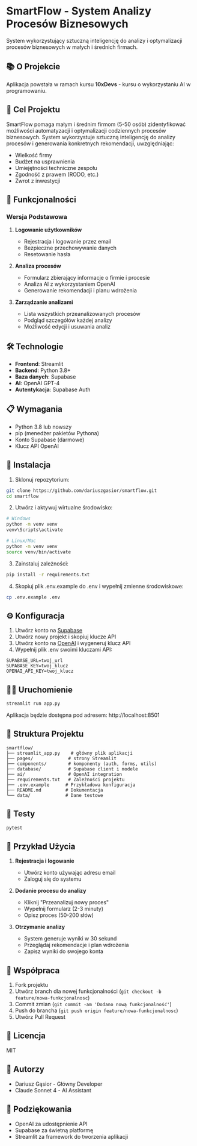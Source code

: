 # SmartFlow - System Analizy Procesów Biznesowych

System wykorzystujący sztuczną inteligencję do analizy i optymalizacji procesów biznesowych w małych i średnich firmach.

## 📚 O Projekcie

Aplikacja powstała w ramach kursu **10xDevs** - kursu o wykorzystaniu AI w programowaniu.

## 🎯 Cel Projektu

SmartFlow pomaga małym i średnim firmom (5-50 osób) zidentyfikować możliwości automatyzacji i optymalizacji codziennych procesów biznesowych. System wykorzystuje sztuczną inteligencję do analizy procesów i generowania konkretnych rekomendacji, uwzględniając:
- Wielkość firmy
- Budżet na usprawnienia
- Umiejętności techniczne zespołu
- Zgodność z prawem (RODO, etc.)
- Zwrot z inwestycji

## 🚀 Funkcjonalności

### Wersja Podstawowa
1. **Logowanie użytkowników**
   - Rejestracja i logowanie przez email
   - Bezpieczne przechowywanie danych
   - Resetowanie hasła

2. **Analiza procesów**
   - Formularz zbierający informacje o firmie i procesie
   - Analiza AI z wykorzystaniem OpenAI
   - Generowanie rekomendacji i planu wdrożenia

3. **Zarządzanie analizami**
   - Lista wszystkich przeanalizowanych procesów
   - Podgląd szczegółów każdej analizy
   - Możliwość edycji i usuwania analiz

## 🛠️ Technologie

- **Frontend**: Streamlit
- **Backend**: Python 3.8+
- **Baza danych**: Supabase
- **AI**: OpenAI GPT-4
- **Autentykacja**: Supabase Auth

## 📋 Wymagania

- Python 3.8 lub nowszy
- pip (menedżer pakietów Pythona)
- Konto Supabase (darmowe)
- Klucz API OpenAI

## 🚀 Instalacja

1. Sklonuj repozytorium:
```bash
git clone https://github.com/dariuszgasior/smartflow.git
cd smartflow
```

2. Utwórz i aktywuj wirtualne środowisko:
```bash
# Windows
python -m venv venv
venv\Scripts\activate

# Linux/Mac
python -m venv venv
source venv/bin/activate
```

3. Zainstaluj zależności:
```bash
pip install -r requirements.txt
```

4. Skopiuj plik .env.example do .env i wypełnij zmienne środowiskowe:
```bash
cp .env.example .env
```

## ⚙️ Konfiguracja

1. Utwórz konto na [Supabase](https://supabase.com)
2. Utwórz nowy projekt i skopiuj klucze API
3. Utwórz konto na [OpenAI](https://openai.com) i wygeneruj klucz API
4. Wypełnij plik .env swoimi kluczami API:
```env
SUPABASE_URL=twoj_url
SUPABASE_KEY=twoj_klucz
OPENAI_API_KEY=twoj_klucz
```

## 🏃‍♂️ Uruchomienie

```bash
streamlit run app.py
```

Aplikacja będzie dostępna pod adresem: http://localhost:8501

## 📁 Struktura Projektu

```
smartflow/
├── streamlit_app.py    # główny plik aplikacji
├── pages/             # strony Streamlit
├── components/        # komponenty (auth, forms, utils)
├── database/          # Supabase client i modele
├── ai/                # OpenAI integration
├── requirements.txt   # Zależności projektu
├── .env.example      # Przykładowa konfiguracja
├── README.md         # Dokumentacja
└── data/             # Dane testowe
```

## 🧪 Testy

```bash
pytest
```

## 📝 Przykład Użycia

1. **Rejestracja i logowanie**
   - Utwórz konto używając adresu email
   - Zaloguj się do systemu

2. **Dodanie procesu do analizy**
   - Kliknij "Przeanalizuj nowy proces"
   - Wypełnij formularz (2-3 minuty)
   - Opisz proces (50-200 słów)

3. **Otrzymanie analizy**
   - System generuje wyniki w 30 sekund
   - Przeglądaj rekomendacje i plan wdrożenia
   - Zapisz wyniki do swojego konta

## 🤝 Współpraca

1. Fork projektu
2. Utwórz branch dla nowej funkcjonalności (`git checkout -b feature/nowa-funkcjonalnosc`)
3. Commit zmian (`git commit -am 'Dodano nową funkcjonalność'`)
4. Push do brancha (`git push origin feature/nowa-funkcjonalnosc`)
5. Utwórz Pull Request

## 📄 Licencja

MIT

## 👥 Autorzy

- Dariusz Gąsior - Główny Developer
- Claude Sonnet 4 - AI Assistant

## 🙏 Podziękowania

- OpenAI za udostępnienie API
- Supabase za świetną platformę
- Streamlit za framework do tworzenia aplikacji 